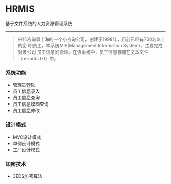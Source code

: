 # HRMIS
基于文件系统的人力资源管理系统

* * *
>兴邦咨询事上海的一个小咨询公司，创建于1998年，目前已经有700名以上的企
>职员工。本系统MIS(Management Information System)，主要完成对该公司
>员工信息的管理。在该系统中，员工信息存储在文本文件（records.txt）中。

### 系统功能

+   管理员登陆
+   员工信息录入
+   员工信息查询
+   员工信息模糊查询
+   员工信息修改


### 设计模式

+   MVC设计模式
+   单例设计模式
+   工厂设计模式


### 加密技术

+   3EDS加密算法
